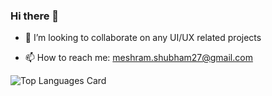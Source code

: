 ### Hi there 👋


<!-- **mesh7/mesh7** is a ✨ _special_ ✨ repository because its `README.md` (this file) appears on your GitHub profile. -->

<!-- Here are some ideas to get you started: -->

<!-- - 🔭 I’m currently working on ... -->
<!-- - 🌱 I’m currently learning Vue.js -->
- 👯 I’m looking to collaborate on any UI/UX related projects
<!-- - 🤔 I’m looking for help with buidling  -->
<!-- - 💬 Ask me about  -->
- 📫 How to reach me: meshram.shubham27@gmail.com
<!-- - 😄 Pronouns: ... -->
<!-- - ⚡ Fun fact: ... -->

<!-- ![Github stats](https://github-readme-stats.vercel.app/api?username=mesh7&theme=default&show_icons=true&count_private=true) -->

![Top Languages Card](https://github-readme-stats.vercel.app/api/top-langs/?username=mesh7&layout=compact)



